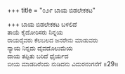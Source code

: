 +++
title = "೦೨೯ ಬಾಯ ಬಿಡಲೇಕಕಟ"

+++
ಬಾಯ ಬಿಡಲೇಕಕಟ ಬಳಲಿದೆ  
ತಾಯೆ ಕೈದೋರಿಸರು ನಿನ್ನಯ   
ರಾಯರೈವರು ಕೆಲಬಲದ ಜನರೇನು ಮಾಡುವರು  
ನ್ಯಾಯ ನಿನ್ನದು ದೈವದೊಲುಮೆಯ  
ದಾಯ ತಪ್ಪಿತು ಬರಿದೆ ಧೈರ್ಯದ   
ಬೀಯ ಮಾಡದಿರೆಂದು ನುಡಿದನು ವಿದುರನಂಗನೆಗೆ     ॥29॥
